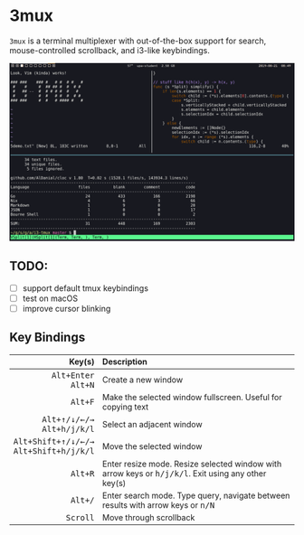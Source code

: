# 3mux

`3mux` is a terminal multiplexer with out-of-the-box support for search, mouse-controlled scrollback, and i3-like keybindings. 

![Screenshot](./i3-tmux.png)

<!--TODO: GIF!-->

## TODO:
- [ ] support default tmux keybindings
- [ ] test on macOS
- [ ] improve cursor blinking

## Key Bindings

| Key(s) | Description
|-------:|:------------
|<kbd>Alt+Enter</kbd><br><kbd>Alt+N</kbd> | Create a new window
|<kbd>Alt+F</kbd> | Make the selected window fullscreen. Useful for copying text
|<kbd>Alt+&uarr;/&darr;/&larr;/&rarr;</kbd><br><kbd>Alt+h/j/k/l</kbd> | Select an adjacent window
|<kbd>Alt+Shift+&uarr;/&darr;/&larr;/&rarr;</kbd><br><kbd>Alt+Shift+h/j/k/l</kbd> | Move the selected window
|<kbd>Alt+R</kbd> | Enter resize mode. Resize selected window with arrow keys or <kbd>h/j/k/l</kbd>. Exit using any other key(s)
|<kbd>Alt+/</kbd> | Enter search mode. Type query, navigate between results with arrow keys or <kbd>n/N</kbd>
|<kbd>Scroll</kbd> | Move through scrollback
